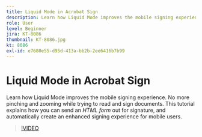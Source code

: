 ```yaml
---
title: Liquid Mode in Acrobat Sign
description: Learn how Liquid Mode improves the mobile signing experience
role: User
level: Beginner
jira: KT-8086
thumbnail: KT-8086.jpg
kt: 8086
exl-id: e7680e55-d95d-413a-bb2b-2ee6416b7b99
---
```

# Liquid Mode in Acrobat Sign

Learn how Liquid Mode improves the mobile signing experience. No more pinching and zooming while trying to read and sign documents. This tutorial explains how you can send an _HTML form_ out for signature, and automatically create an enhanced signing experience for mobile users.

>[!VIDEO](https://video.tv.adobe.com/v/333803?quality=12&learn=on&hidetitle=true)

